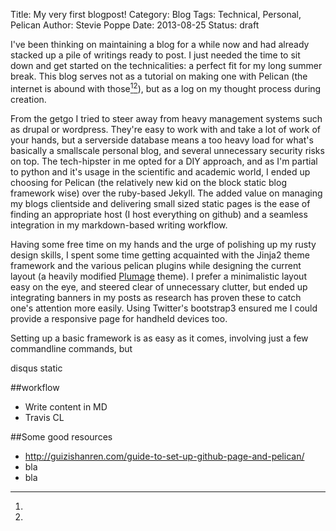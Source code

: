 Title: My very first blogpost!
Category: Blog
Tags: Technical, Personal, Pelican
Author: Stevie Poppe
Date: 2013-08-25
Status: draft

I've been thinking on maintaining a blog for a while now and had already stacked up a pile of writings ready to post. I just needed the time to sit down and get started on the technicalities: a perfect fit for my long summer break. This blog serves not as a tutorial on making one with Pelican (the internet is abound with those[^1][^2]), but as a log on my thought process during creation.

From the getgo I tried to steer away from heavy management systems such as drupal or wordpress. They're easy to work with and take a lot of work of your hands, but a serverside database means a too heavy load for what's basically a smallscale personal blog, and several unnecessary security risks on top. The tech-hipster in me opted for a DIY approach, and as I'm partial to python and it's usage in the scientific and academic world, I ended up choosing for Pelican (the relatively new kid on the block static blog framework wise) over the ruby-based Jekyll. The added value on managing my blogs clientside and delivering small sized static pages is the ease of finding an appropriate host (I host everything on github) and a seamless integration in my markdown-based writing workflow.

Having some free time on my hands and the urge of polishing up my rusty design skills, I spent some time getting acquainted with the Jinja2 theme framework and the various pelican plugins while designing the current layout (a heavily modified [Plumage](https://github.com/kdeldycke/plumage) theme). I prefer a minimalistic layout easy on the eye, and steered clear of unnecessary clutter, but ended up integrating banners in my posts as research has proven these to catch one's attention more easily. Using Twitter's bootstrap3 ensured me I could provide a responsive page for handheld devices too.

Setting up a basic framework is as easy as it comes, involving just a few commandline commands, but

disqus static

##workflow
* Write content in MD
* Travis CL

##Some good resources

* http://guizishanren.com/guide-to-set-up-github-page-and-pelican/
* bla
* bla


[^1]: 
[^2]: 